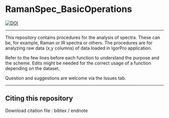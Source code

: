 # RamanSpec_BasicOperations

[![DOI](https://zenodo.org/badge/50757391.svg)](https://zenodo.org/badge/latestdoi/50757391)

***

This repository contains procedures for the analysis of spectra. These can be, for example, Raman or IR spectra or others. The procedures are for analyzing raw data (x,y columns) of data loaded in IgorPro application.

Refer to the few lines before each function to understand the purpose and the scheme. Edits might be needed for the correct usage of a function depending on the dataset.

Question and suggestions are welcome via the Issues tab.

***

## Citing this repository

Download citation file : bibtex / endnote
